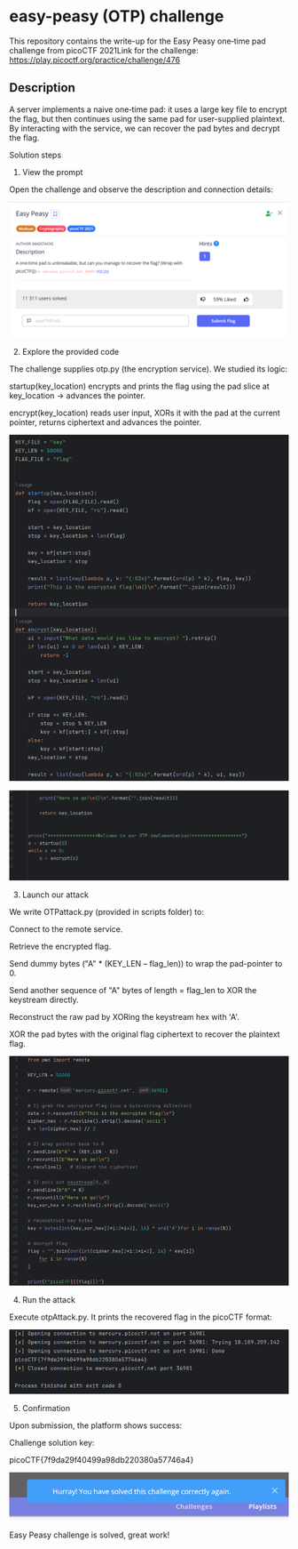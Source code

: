 # easy-peasy (OTP) challenge

This repository contains the write-up for the Easy Peasy one‑time pad challenge from picoCTF 2021Link for the challenge: https://play.picoctf.org/practice/challenge/476

## Description

A server implements a naive one‑time pad: it uses a large key file to encrypt the flag, but then continues using the same pad for user-supplied plaintext. By interacting with the service, we can recover the pad bytes and decrypt the flag.

Solution steps

1. View the prompt

Open the challenge and observe the description and connection details:

![challange-start](./img/challange-start.png)


2. Explore the provided code

The challenge supplies otp.py (the encryption service). We studied its logic:

startup(key_location) encrypts and prints the flag using the pad slice at key_location → advances the pointer.

encrypt(key_location) reads user input, XORs it with the pad at the current pointer, returns ciphertext and advances the pointer.


![otp-python-1](./img/otp-python-1.png)

![otp-python-2](./img/otp-python-2.png)


3. Launch our attack

We write OTPattack.py (provided in scripts folder) to:

Connect to the remote service.

Retrieve the encrypted flag.

Send dummy bytes ("A" * (KEY_LEN – flag_len)) to wrap the pad-pointer to 0.

Send another sequence of "A" bytes of length = flag_len to XOR the keystream directly.

Reconstruct the raw pad by XORing the keystream hex with 'A'.

XOR the pad bytes with the original flag ciphertext to recover the plaintext flag.

![otp-attack-python-code](./img/otp-attack-python-code.png)

4. Run the attack

Execute otpAttack.py. It prints the recovered flag in the picoCTF format:

![python-console-answer](./img/python-console-answer.png)


5. Confirmation

Upon submission, the platform shows success:


Challenge solution key:

picoCTF{7f9da29f40499a98db220380a57746a4}

![ctf-solved](./img/ctf-solved.png)

Easy Peasy challenge is solved, great work!
